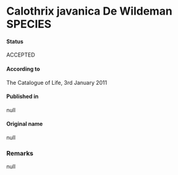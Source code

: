 # Calothrix javanica De Wildeman SPECIES

#### Status
ACCEPTED

#### According to
The Catalogue of Life, 3rd January 2011

#### Published in
null

#### Original name
null

### Remarks
null